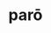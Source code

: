 ---
title: parō
meaning: to prepare
ch: [five, ss, ss1]
pos: verb
inf: parāre
secondppstem: par
infend: āre
conjugation: first
derivative: preparatory
six: y
---